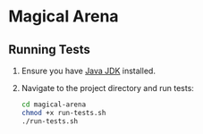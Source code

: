 # Magical Arena

## Running Tests

1. Ensure you have [Java JDK](https://www.oracle.com/java/technologies/javase-downloads.html) installed.

2. Navigate to the project directory and run tests:
   ```bash
   cd magical-arena
   chmod +x run-tests.sh
   ./run-tests.sh
    ```
